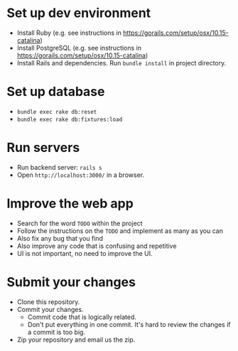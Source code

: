 # Set up dev environment

- Install Ruby (e.g. see instructions in https://gorails.com/setup/osx/10.15-catalina)
- Install PostgreSQL (e.g. see instructions in https://gorails.com/setup/osx/10.15-catalina)
- Install Rails and dependencies. Run `bundle install` in project directory.

# Set up database
- `bundle exec rake db:reset`
- `bundle exec rake db:fixtures:load`

# Run servers

- Run backend server: `rails s`
- Open `http://localhost:3000/` in a browser.

# Improve the web app

- Search for the word `TODO` within the project
- Follow the instructions on the `TODO` and implement as many as you can
- Also fix any bug that you find
- Also improve any code that is confusing and repetitive
- UI is not important, no need to improve the UI.

# Submit your changes

- Clone this repository.
- Commit your changes.
  - Commit code that is logically related.
  - Don't put everything in one commit. It's hard to review the changes if a commit is too big.
- Zip your repository and email us the zip.
